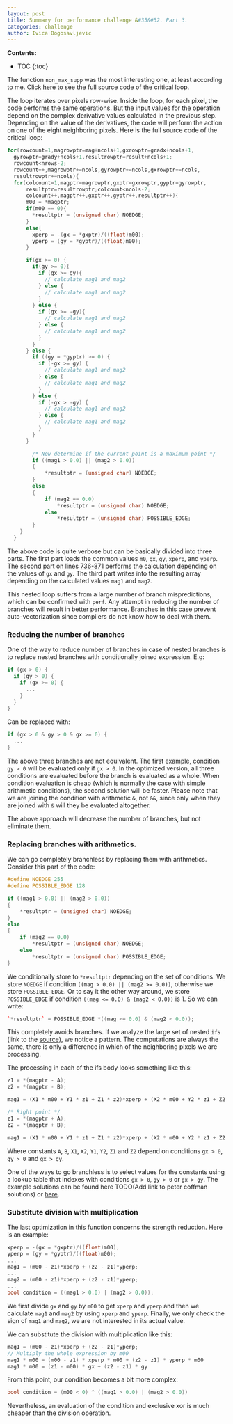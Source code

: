 ```yaml
---
layout: post
title: Summary for performance challenge &#35&#52. Part 3.
categories: challenge
author: Ivica Bogosavljevic
---
```


**Contents:**
* TOC
{:toc}

The function `non_max_supp` was the most interesting one, at least according to me. Click [here](https://github.com/dendibakh/perf_challenge4/blob/master/canny_baseline/canny_source.c#L719) to see the full source code of the critical loop.

The loop iterates over pixels row-wise. Inside the loop, for each pixel, the code performs the same operations. But the input values for the operation depend on the complex derivative values calculated in the previous step. Depending on the value of the derivatives, the code will perform the action on one of the eight neighboring pixels. Here is the full source code of the critical loop:

```cpp
for(rowcount=1,magrowptr=mag+ncols+1,gxrowptr=gradx+ncols+1,
  gyrowptr=grady+ncols+1,resultrowptr=result+ncols+1;
  rowcount<nrows-2; 
  rowcount++,magrowptr+=ncols,gyrowptr+=ncols,gxrowptr+=ncols,
  resultrowptr+=ncols){   
  for(colcount=1,magptr=magrowptr,gxptr=gxrowptr,gyptr=gyrowptr,
      resultptr=resultrowptr;colcount<ncols-2; 
      colcount++,magptr++,gxptr++,gyptr++,resultptr++){   
      m00 = *magptr;
      if(m00 == 0){
        *resultptr = (unsigned char) NOEDGE;
      }
      else{
        xperp = -(gx = *gxptr)/((float)m00);
        yperp = (gy = *gyptr)/((float)m00);
      }

      if(gx >= 0) {
        if(gy >= 0){
          if (gx >= gy){  
            // calculate mag1 and mag2
          } else {    
            // calculate mag1 and mag2
          }
        } else {
          if (gx >= -gy){
            // calculate mag1 and mag2
          } else {    
            // calculate mag1 and mag2
          }
        }
      } else {
        if ((gy = *gyptr) >= 0) {
          if (-gx >= gy) { 
            // calculate mag1 and mag2
          } else {
            // calculate mag1 and mag2
          }
        } else {
          if (-gx > -gy) {
            // calculate mag1 and mag2
          } else {
            // calculate mag1 and mag2
          }
        }
      } 

        /* Now determine if the current point is a maximum point */
        if ((mag1 > 0.0) || (mag2 > 0.0))
        {
            *resultptr = (unsigned char) NOEDGE;
        }
        else
        {    
            if (mag2 == 0.0)
                *resultptr = (unsigned char) NOEDGE;
            else
                *resultptr = (unsigned char) POSSIBLE_EDGE;
        }
    }
  }
```

The above code is quite verbose but can be basically divided into three parts. The first part loads the common values `m0`, `gx`, `gy`, `xperp`, and `yperp`. The second part on lines [736-871](https://github.com/dendibakh/perf_challenge4/blob/master/canny_baseline/canny_source.c#L736) performs the calculation depending on the values of `gx` and `gy`. The third part writes into the resulting array depending on the calculated values `mag1` and `mag2`.

This nested loop suffers from a large number of branch mispredictions, which can be confirmed with `perf`. Any attempt in reducing the number of branches will result in better performance. Branches in this case prevent auto-vectorization since compilers do not know how to deal with them.

### Reducing the number of branches

One of the way to reduce number of branches in case of nested branches is to replace nested branches with conditionally joined expression. E.g:

```cpp
if (gx > 0) {
  if (gy > 0) {
    if (gx >= 0) {
      ...
    }
  }
}
```

Can be replaced with:

```cpp
if (gx > 0 & gy > 0 & gx >= 0) {
  ...
}
```

The above three branches are not equivalent. The first example, condition `gy > 0` will be evaluated only if `gx > 0`. In the optimized version, all three conditions are evaluated before the branch is evaluated as a whole. When condition evaluation is cheap (which is normally the case with simple arithmetic conditions), the second solution will be faster. Please note that we are joining the condition with arithmetic `&`, not `&&`, since only when they are joined with `&` will they be evaluated altogether.

The above approach will decrease the number of branches, but not eliminate them. 

### Replacing branches with arithmetics.

We can go completely branchless by replacing them with arithmetics. Consider this part of the code:

```cpp
#define NOEDGE 255
#define POSSIBLE_EDGE 128

if ((mag1 > 0.0) || (mag2 > 0.0))
{
    *resultptr = (unsigned char) NOEDGE;
}
else
{    
    if (mag2 == 0.0)
        *resultptr = (unsigned char) NOEDGE;
    else
        *resultptr = (unsigned char) POSSIBLE_EDGE;
}
```

We conditionally store to `*resultptr` depending on the set of conditions. We store `NOEDGE` if condition `((mag > 0.0) || (mag2 >= 0.0))`, otherwise we store `POSSIBLE_EDGE`. Or to say it the other way around, we store `POSSIBLE_EDGE` if condition `((mag <= 0.0) & (mag2 < 0.0))` is 1. So we can write:

```cpp
`*resultptr` = POSSIBLE_EDGE *((mag <= 0.0) & (mag2 < 0.0));
```

This completely avoids branches. If we analyze the large set of nested `if`s  (link to the [source](https://github.com/dendibakh/perf_challenge4/blob/master/canny_baseline/canny_source.c#L736)), we notice a pattern. The computations are always the same, there is only a difference in which of the neighboring pixels we are processing.

The processing in each of the ifs body looks something like this:

```cpp
z1 = *(magptr - A);
z2 = *(magptr - B);

mag1 = (X1 * m00 + Y1 * z1 + Z1 * z2)*xperp + (X2 * m00 + Y2 * z1 + Z2 * z2)*yperp;

/* Right point */
z1 = *(magptr + A);
z2 = *(magptr + B);

mag1 = (X1 * m00 + Y1 * z1 + Z1 * z2)*xperp + (X2 * m00 + Y2 * z1 + Z2 * z2)*yperp;
```

Where constants `A`, `B`, `X1`, `X2`, `Y1`, `Y2`, `Z1` and `Z2` depend on conditions `gx > 0`, `gy > 0` and `gx > gy`. 

One of the ways to go branchless is to select values for the constants using a lookup table that indexes with conditions `gx > 0`, `gy > 0` or `gx > gy`. The example solutions can be found here TODO(Add link to peter coffman solutions) or [here](https://github.com/dendibakh/perf_challenge4/blob/master/Andrey_Evstyukhin/canny_source.c#L661).

### Substitute division with multiplication

The last optimization in this function concerns the strength reduction. Here is an example:

```cpp
xperp = -(gx = *gxptr)/((float)m00);
yperp = (gy = *gyptr)/((float)m00);
...
mag1 = (m00 - z1)*xperp + (z2 - z1)*yperp;
...
mag2 = (m00 - z1)*xperp + (z2 - z1)*yperp;
...
bool condition = ((mag1 > 0.0) | (mag2 > 0.0));
```

We first divide `gx` and `gy` by `m00` to get `xperp` and `yperp` and then we calculate `mag1` and `mag2` by using `xperp` and `yperp`. Finally, we only check the sign of `mag1` and `mag2`, we are not interested in its actual value.

We can substitute the division with multiplication like this:

```cpp
mag1 = (m00 - z1)*xperp + (z2 - z1)*yperp;
// Multiply the whole expression by m00
mag1 * m00 = (m00 - z1) * xperp * m00 + (z2 - z1) * yperp * m00
mag1 * m00 = (z1 - m00) * gx + (z2 - z1) * gy 
```

From this point, our condition becomes a bit more complex:

```cpp
bool condition = (m00 < 0) ^ ((mag1 > 0.0) | (mag2 > 0.0))
```

Nevertheless, an evaluation of the condition and exclusive xor is much cheaper than the division operation.

